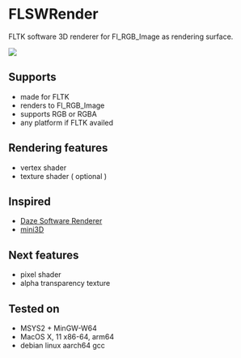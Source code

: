 # FLSWRender
FLTK software 3D renderer for Fl_RGB_Image as rendering surface.

<img src="https://raw.githubusercontent.com/rageworx/FLSWRender/miku/images/miku_MacOSX.png">

## Supports

- made for FLTK
- renders to Fl_RGB_Image
- supports RGB or RGBA
- any platform if FLTK availed



## Rendering features

* vertex shader
* texture shader ( optional )



## Inspired

* [Daze Software Renderer](https://github.com/HongHuaFu/SoftwareRenderer
  )
* [mini3D](https://github.com/skywind3000/mini3d )


## Next features

* pixel shader
* alpha transparency texture


## Tested on

* MSYS2 + MinGW-W64
* MacOS X, 11 x86-64, arm64
* debian linux aarch64 gcc
